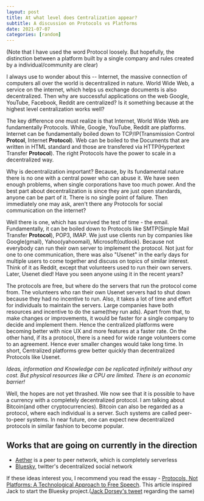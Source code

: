 ```yaml
---
layout: post
title: At what level does Centralization appear?
subtitle: A discussion on Protocols vs Platforms
date: 2021-07-07
categories: [random]
---
```


(Note that I have used the word Protocol loosely. But hopefully, the distinction between a platform built by a single company and rules created by a individual/community are clear)

I always use to wonder about this -- Internet, the massive connection of computers all over the world is decentralized in nature. World Wide Web, a service on the internet, which helps us exchange documents is also decentralized. Then why are successful applications on the web Google, YouTube, Facebook, Reddit are centralized? Is it something because at the highest level centralization works well?

The key difference one must realize is that Internet, World Wide Web are fundamentally Protocols. While, Google, YouTube, Reddit are platforms.  Internet can be fundamentally boiled down to TCP/IP(Transmission Control **Protcol**, Internet **Protocol**). Web can be boiled to the Documents that are written in HTML standard and those are transfered via HTTP(Hypertext Transfer **Protocol**).  The right Protocols have the power to scale in a decentralized way.

Why is decentralization important? Because, by its fundamental nature there is no one with a central power who can abuse it. We have seen enough problems, when single corporations have too much power. And the best part about decentralization is since they are just open standards, anyone can be part of it. There is no single point of failure. Then immediately one may ask, aren't there any Protocols for social communication on the internet? 

Well there is one, which has survived the test of time - the email. Fundamentally, it can be boiled down to Protocols like SMTP(Simple Mail Transfer **Protocol**), POP3, IMAP. We just use clients run by companies like Google(gmail), Yahoo(yahoomail), Microsoft(outlook). Because not everybody can run their own server to implement the protocol. Not just for one to one communication, there was also "Usenet" in the early days for multiple users to come together and discuss on topics of similar interest. Think of it as Reddit, except that volunteers used to run their own servers. Later, Usenet died! Have you seen anyone using it in the recent years?

The protocols are free, but where do the servers that run the protocol come from. The volunteers who ran their own Usenet servers had to shut down because they had no incentive to run. Also, it takes a lot of time and effort for individuals to maintain the servers. Large companies have both resources and incentive to do the same(they run ads). Apart from that, to make changes or improvements, it would be faster for a single company to decide and implement them. Hence the centralized platforms were becoming better with nice UX and more features at a faster rate. On the other hand, if its a protocol, there is a need for wide range volunteers come to an agreement. Hence ever smaller changes would take long time. In short, Centralized platforms grew better quickly than decentralized Protocols like Usenet. 

*Ideas, information and Knowledge can be replicated infinitely without any cost. But physical resources like a CPU are limited. There is an economic barrier!*

Well, the hopes are not yet thrashed. We now see that it is possible to have a currency with a completely decentralized protocol. I am talking about Bitcoin(and other cryptocurrencies). Bitcoin can also be regarded as a protocol, where each individual is a server. Such systems are called peer-to-peer systems. In near future, one can expect new decentralized protocols in similar fashion to become popular.

## Works that are going on currently in the direction

- [Aether](https://aether.app/about/) is a peer to peer network, which is completely serverless
- [Bluesky](https://www.theverge.com/2021/1/21/22242718/twitter-bluesky-decentralized-social-media-team-project-update), twitter's decentralized social network

If these ideas interest you, I recommend you read the essay - [Protocols, Not Platforms: A Technological Approach to Free Speech](https://knightcolumbia.org/content/protocols-not-platforms-a-technological-approach-to-free-speech). This article inspired Jack to start the Bluesky project.([Jack Dorsey's tweet](https://twitter.com/jack/status/1204766087281172480) regarding the same) 

